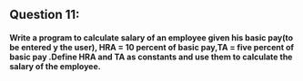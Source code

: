 ## Question 11:
#### **Write a program to calculate salary of an employee given his basic pay(to be entered y the user), HRA = 10 percent of basic pay,TA = five percent of basic pay .Define HRA and TA as constants and use them to calculate the salary of the employee.**

